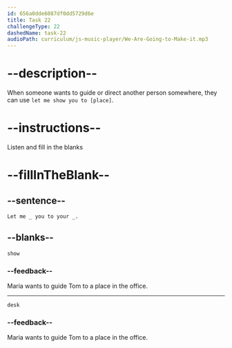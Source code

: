 ```yaml
---
id: 656a0dde6087df0dd5729d6e
title: Task 22
challengeType: 22
dashedName: task-22
audioPath: curriculum/js-music-player/We-Are-Going-to-Make-it.mp3
---
```


<!--
AUDIO REFERENCE:
Maria: Let me show you to your desk.
-->

# --description--

When someone wants to guide or direct another person somewhere, they can use `let me show you to [place]`.

# --instructions--

Listen and fill in the blanks

# --fillInTheBlank--

## --sentence--

`Let me _ you to your _.`

## --blanks--

`show`

### --feedback--

Maria wants to guide Tom to a place in the office.

---

`desk`

### --feedback--

Maria wants to guide Tom to a place in the office.
